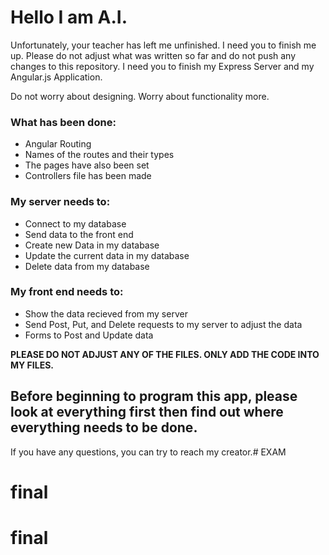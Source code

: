 # Hello I am A.I. 

Unfortunately, your teacher has left me unfinished. I need you to finish me up. 
Please do not adjust what was written so far and do not push any changes to this repository. 
I need you to finish my Express Server and my Angular.js Application. 

Do not worry about designing. Worry about functionality more. 

### What has been done:

- Angular Routing 
- Names of the routes and their types
- The pages have also been set
- Controllers file has been made


### My server needs to: 

- Connect to my database
- Send data to the front end
- Create new Data in my database
- Update the current data in my database
- Delete data from my database


### My front end needs to:

- Show the data recieved from my server
- Send Post, Put, and Delete requests to my server to adjust the data
- Forms to Post and Update data


<b>PLEASE DO NOT ADJUST ANY OF THE FILES. ONLY ADD THE CODE INTO MY FILES.</b> 

## Before beginning to program this app, please look at everything first then find out where everything needs to be done. 

If you have any questions, you can try to reach my creator.# EXAM
# final
# final
